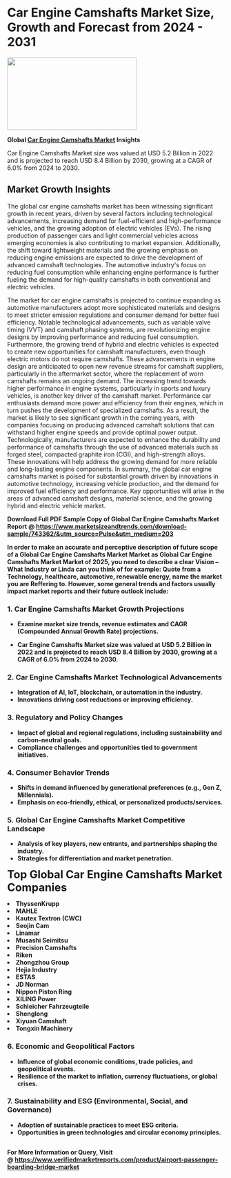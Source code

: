 <H1>Car Engine Camshafts Market Size, Growth and Forecast from 2024 - 2031</H1><img class="aligncenter size-medium wp-image-584254" src="https://thirdeyenews.in/wp-content/uploads/2024/09/Global-Market-Research-300x168.jpeg" alt="" width="300" height="168" /><p><strong>Global&nbsp;<a href="https://www.marketsizeandtrends.com/download-sample/743362/&amp;utm_source=Pulse&amp;utm_medium=203">Car Engine Camshafts Market</a> Insights</strong></p><p>Car Engine Camshafts Market size was valued at USD 5.2 Billion in 2022 and is projected to reach USD 8.4 Billion by 2030, growing at a CAGR of 6.0% from 2024 to 2030.</p><p><h2>Market Growth Insights</h2> <p>The global car engine camshafts market has been witnessing significant growth in recent years, driven by several factors including technological advancements, increasing demand for fuel-efficient and high-performance vehicles, and the growing adoption of electric vehicles (EVs). The rising production of passenger cars and light commercial vehicles across emerging economies is also contributing to market expansion. Additionally, the shift toward lightweight materials and the growing emphasis on reducing engine emissions are expected to drive the development of advanced camshaft technologies. The automotive industry's focus on reducing fuel consumption while enhancing engine performance is further fueling the demand for high-quality camshafts in both conventional and electric vehicles.</p> <p><strong></strong></p> <p>The market for car engine camshafts is projected to continue expanding as automotive manufacturers adopt more sophisticated materials and designs to meet stricter emission regulations and consumer demand for better fuel efficiency. Notable technological advancements, such as variable valve timing (VVT) and camshaft phasing systems, are revolutionizing engine designs by improving performance and reducing fuel consumption. Furthermore, the growing trend of hybrid and electric vehicles is expected to create new opportunities for camshaft manufacturers, even though electric motors do not require camshafts. These advancements in engine design are anticipated to open new revenue streams for camshaft suppliers, particularly in the aftermarket sector, where the replacement of worn camshafts remains an ongoing demand. The increasing trend towards higher performance in engine systems, particularly in sports and luxury vehicles, is another key driver of the camshaft market. Performance car enthusiasts demand more power and efficiency from their engines, which in turn pushes the development of specialized camshafts. As a result, the market is likely to see significant growth in the coming years, with companies focusing on producing advanced camshaft solutions that can withstand higher engine speeds and provide optimal power output. Technologically, manufacturers are expected to enhance the durability and performance of camshafts through the use of advanced materials such as forged steel, compacted graphite iron (CGI), and high-strength alloys. These innovations will help address the growing demand for more reliable and long-lasting engine components. In summary, the global car engine camshafts market is poised for substantial growth driven by innovations in automotive technology, increasing vehicle production, and the demand for improved fuel efficiency and performance. Key opportunities will arise in the areas of advanced camshaft designs, material science, and the growing hybrid and electric vehicle market. <p><strong></p><p><span class=""><strong>Download Full PDF Sample Copy of Global Car Engine Camshafts Market Report</strong> @ <a href="https://www.marketsizeandtrends.com/download-sample/743362/&amp;utm_source=Pulse&amp;utm_medium=203" target="_blank">https://www.marketsizeandtrends.com/download-sample/743362/&amp;utm_source=Pulse&amp;utm_medium=203</a></span></p><p>In order to make an accurate and perceptive description of future scope of a Global&nbsp;Car Engine Camshafts Market Market as Global&nbsp;Car Engine Camshafts Market Market of 2025, you need to describe a clear Vision &ndash; What Industry or Linda can you think of for example: Quote from a Technology, healthcare, automotive, renewable energy, name the market you are Reffering to. However, some general trends and factors usually impact market reports and their future outlook include:</p><h3>1.&nbsp;<strong>Car Engine Camshafts Market Growth Projections</strong></h3><ul><li>Examine market size trends, revenue estimates and CAGR (Compounded Annual Growth Rate) projections.</li><li><p>Car Engine Camshafts Market size was valued at USD 5.2 Billion in 2022 and is projected to reach USD 8.4 Billion by 2030, growing at a CAGR of 6.0% from 2024 to 2030.</p></li></ul><h3>2.&nbsp;<strong>Car Engine Camshafts Market Technological Advancements</strong></h3><ul><li>Integration of AI, IoT, blockchain, or automation in the industry.</li><li>Innovations driving cost reductions or improving efficiency.</li></ul><h3>3.&nbsp;<strong>Regulatory and Policy Changes</strong></h3><ul><li>Impact of global and regional regulations, including sustainability and carbon-neutral goals.</li><li>Compliance challenges and opportunities tied to government initiatives.</li></ul><h3>4.&nbsp;<strong>Consumer Behavior Trends</strong></h3><ul><li>Shifts in demand influenced by generational preferences (e.g., Gen Z, Millennials).</li><li>Emphasis on eco-friendly, ethical, or personalized products/services.</li></ul><h3>5.&nbsp;<strong>Global Car Engine Camshafts Market Competitive Landscape</strong></h3><ul><li>Analysis of key players, new entrants, and partnerships shaping the industry.</li><li>Strategies for differentiation and market penetration.</li></ul><p data-pm-slice="1 1 []"><span style="color: inherit; font-family: inherit; font-size: 25px;">Top Global Car Engine Camshafts Market Companies</span></p><div class="" data-test-id=""><p><li>ThyssenKrupp</li><li> MAHLE</li><li> Kautex Textron (CWC)</li><li> Seojin Cam</li><li> Linamar</li><li> Musashi Seimitsu</li><li> Precision Camshafts</li><li> Riken</li><li> Zhongzhou Group</li><li> Hejia Industry</li><li> ESTAS</li><li> JD Norman</li><li> Nippon Piston Ring</li><li> XILING Power</li><li> Schleicher Fahrzeugteile</li><li> Shenglong</li><li> Xiyuan Camshaft</li><li> Tongxin Machinery</li></p></div><h3>6.&nbsp;<strong>Economic and Geopolitical Factors</strong></h3><ul><li>Influence of global economic conditions, trade policies, and geopolitical events.</li><li>Resilience of the market to inflation, currency fluctuations, or global crises.</li></ul><h3>7.&nbsp;<strong>Sustainability and ESG (Environmental, Social, and Governance)</strong></h3><ul><li>Adoption of sustainable practices to meet ESG criteria.</li><li>Opportunities in green technologies and circular economy principles.</li></ul><h2><strong style="font-size: 14px;">For More Information or Query, Visit @&nbsp;</strong><a style="background-color: #ffffff; font-size: 14px;" href="https://www.marketsizeandtrends.com/report/car-engine-camshafts-market/" target="_blank">https://www.verifiedmarketreports.com/product/airport-passenger-boarding-bridge-market</a></h2>
